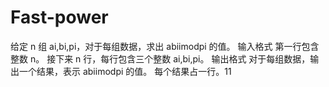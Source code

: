 # Fast-power
给定 n 组 ai,bi,pi，对于每组数据，求出 abiimodpi 的值。  输入格式 第一行包含整数 n。  接下来 n 行，每行包含三个整数 ai,bi,pi。  输出格式 对于每组数据，输出一个结果，表示 abiimodpi 的值。  每个结果占一行。11
